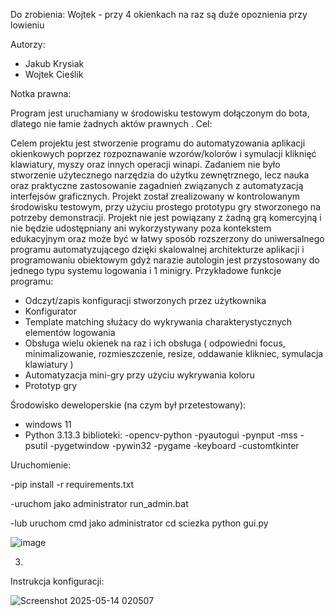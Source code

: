 Do zrobienia:
Wojtek - przy 4 okienkach na raz są duże opoznienia przy lowieniu


Autorzy:

- Jakub Krysiak
- Wojtek Cieślik

Notka prawna:

Program jest uruchamiany w środowisku testowym dołączonym do bota, dlatego nie łamie żadnych aktów prawnych
.
Cel:

Celem projektu jest stworzenie programu do automatyzowania aplikacji okienkowych poprzez rozpoznawanie wzorów/kolorów i symulacji kliknięć klawiatury, myszy oraz innych operacji winapi.
Zadaniem nie było stworzenie użytecznego narzędzia do użytku zewnętrznego, lecz nauka oraz praktyczne zastosowanie zagadnień związanych z automatyzacją interfejsów graficznych.
Projekt został zrealizowany w kontrolowanym środowisku testowym, przy użyciu prostego prototypu gry stworzonego na potrzeby demonstracji.
Projekt nie jest powiązany z żadną grą komercyjną i nie będzie udostępniany ani wykorzystywany poza kontekstem edukacyjnym oraz może być
w łatwy sposób rozszerzony do uniwersalnego programu automatyzującego dzięki skalowalnej architekturze aplikacji i programowaniu obiektowym gdyż narazie autologin jest przystosowany
do jednego typu systemu logowania i 1 minigry.
Przykładowe funkcje programu:
- Odczyt/zapis konfiguracji stworzonych przez użytkownika
- Konfigurator
- Template matching służacy do wykrywania charakterystycznych elementów logowania
- Obsługa wielu okienek na raz i ich obsługa ( odpowiedni focus, minimalizowanie, rozmieszczenie, resize, oddawanie klikniec, symulacja klawiatury )
- Automatyzacja mini-gry przy użyciu wykrywania koloru
- Prototyp gry

Środowisko deweloperskie (na czym był przetestowany):
- windows 11
- Python 3.13.3
biblioteki:
-opencv-python
-pyautogui
-pynput
-mss
-psutil
-pygetwindow
-pywin32
-pygame
-keyboard
-customtkinter

Uruchomienie:

-pip install -r requirements.txt

-uruchom jako administrator run_admin.bat

-lub uruchom cmd jako administrator cd sciezka python gui.py

![image](https://github.com/user-attachments/assets/7c8c9019-c471-4fe2-97e9-4d31ae3ec84d)

3. 
Instrukcja konfiguracji:

![Screenshot 2025-05-14 020507](https://github.com/user-attachments/assets/3f4dffe4-49b4-4111-b505-6571ae709243)
